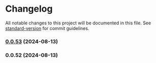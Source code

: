 # Changelog

All notable changes to this project will be documented in this file. See [standard-version](https://github.com/conventional-changelog/standard-version) for commit guidelines.

### [0.0.53](https://dev.azure.com/desarrollooticoptimus/optimus/_git/ComponentsFront/compare/v0.0.52...v0.0.53) (2024-08-13)

### 0.0.52 (2024-08-13)
